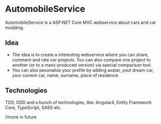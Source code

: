 # AutomobileService
AutomobileService is a ASP.NET Core MVC webservice about cars and car modding.


## Idea
* The idea is to create a interesting webservice where you can share, comment and rate car projects. You can also compare one project to another (or to a mass-produced version) via special comparison tool.
* You can also pesonalize your profile by adding avatar, yout dream car, your current car, name, surname, place of residence.


## Technologies
TDD, DDD and a bunch of technologies, like: Angular4, Entity Framework Core, TypeScript, SASS etc.

//more in future
